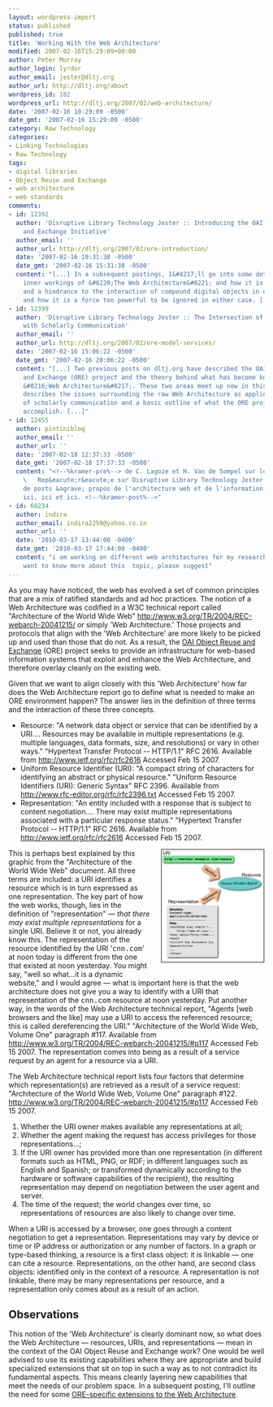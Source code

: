 ```yaml
---
layout: wordpress-import
status: published
published: true
title: 'Working With the Web Architecture'
modified: 2007-02-16T15:29:09+00:00
author: Peter Murray
author_login: lyrdor
author_email: jester@dltj.org
author_url: http://dltj.org/about
wordpress_id: 182
wordpress_url: http://dltj.org/2007/02/web-architecture/
date: '2007-02-16 10:29:09 -0500'
date_gmt: '2007-02-16 15:29:09 -0500'
category: Raw Technology
categories:
- Linking Technologies
- Raw Technology
tags:
- digital libraries
- Object Reuse and Exchange
- web architecture
- web standards
comments:
- id: 12392
  author: 'Disruptive Library Technology Jester :: Introducing the OAI Object Reuse
    and Exchange Initiative'
  author_email: ''
  author_url: http://dltj.org/2007/02/ore-introduction/
  date: '2007-02-16 10:31:38 -0500'
  date_gmt: '2007-02-16 15:31:38 -0500'
  content: "[...] In a subsequent postings, I&#8217;ll go into some detail about the
    inner workings of &#8220;The Web Architecture&#8221; and how it is both a help
    and a hindrance to the interaction of compound digital objects in our domain,
    and how it is a force too powerful to be ignored in either case. [...]"
- id: 12399
  author: 'Disruptive Library Technology Jester :: The Intersection of the Web Architecture
    with Scholarly Communication'
  author_email: ''
  author_url: http://dltj.org/2007/02/ore-model-services/
  date: '2007-02-16 15:06:22 -0500'
  date_gmt: '2007-02-16 20:06:22 -0500'
  content: "[...] Two previous posts on dltj.org have described the OAI Object Reuse
    and Exchange (ORE) project and the theory behind what has become known as the
    &#8216;Web Architecture&#8217;. These two areas meet up now in this post which
    describes the issues surrounding the raw Web Architecture as applied to a web
    of scholarly communication and a basic outline of what the ORE project hopes to
    accomplish. [...]"
- id: 12455
  author: pintiniblog
  author_email: ''
  author_url: ''
  date: '2007-02-18 12:37:33 -0500'
  date_gmt: '2007-02-18 17:37:33 -0500'
  content: "<!--%kramer-pre%--> de C. Lagoze et H. Van de Sompel sur le projet OAI-ORE.
    \   Rep&eacute;r&eacute;e sur Disruptive Library Technology Jester dans une s&eacute;rie
    de posts &agrave; propos de l'architecture web et de l'information acad&eacute;mique:
    ici, ici et ici. <!--%kramer-post%-->"
- id: 60234
  author: indira
  author_email: indira2259@yahoo.co.in
  author_url: ''
  date: '2010-03-17 13:44:00 -0400'
  date_gmt: '2010-03-17 17:44:00 -0400'
  content: "i am working on different web architectures for my research work\r\ni
    want to know more about this  topic, please suggest"
---
```

<p>As you may have noticed, the web has evolved a set of common principles that are a mix of ratified standards and ad hoc practices.  The notion of a Web Architecture was codified in a W3C technical report called "Architecture of the World Wide Web" <a href="http://www.w3.org/TR/2004/REC-webarch-20041215/" title="Architecture of the World Wide Web, Volume One">http://www.w3.org/TR/2004/REC-webarch-20041215/</a> or simply 'Web Architecture.'  Those projects and protocols that align with the 'Web Architecture' are more likely to be picked up and used than those that do not.  As a result, the <a href="http://www.openarchives.org/ore/" title="Open Archives Initiative Protocol - Object Exchange and Reuse">OAI Object Reuse and Exchange</a> (ORE) project seeks to provide an infrastructure for web-based information systems that exploit and enhance the Web Architecture, and therefore overlay cleanly on the existing web.</p>
<p>Given that we want to align closely with this 'Web Architecture' how far does the Web Architecture report go to define what is needed to make an ORE environment happen?  The answer lies in the definition of three terms and the interaction of these three concepts.</p>
<ul>
<li>Resource: "A network data object or service that can be identified by a URI.... Resources may be available in multiple representations (e.g. multiple languages, data formats, size, and resolutions) or vary in other ways." <footnote>"Hypertext Transfer Protocol -- HTTP/1.1" RFC 2616. Available from <a href="http://www.ietf.org/rfc/rfc2616" title="RFC 2616 &#039;Hypertext Transfer Protocol -- HTTP/1.1&#039;">http://www.ietf.org/rfc/rfc2616</a> Accessed Feb 15 2007.</footnote></li>
<li>Uniform Resource Identifier (URI):  "A compact string of characters for identifying an abstract or physical resource." <footnote>"Uniform Resource Identifiers (URI): Generic Syntax" RFC 2396. Available from <a href="/assets/images/2007/02/rfc2396.txt" title="RFC 2396 &#039;Uniform Resource Identifiers (URI): Generic Syntax&#039;">http://www.rfc-editor.org/rfc/rfc2396.txt</a> Accessed Feb 15 2007.</footnote></li>
<li>Representation: "An entity included with a response that is subject to content negotiation.... There may exist multiple representations associated with a particular response status." <footnote>"Hypertext Transfer Protocol -- HTTP/1.1" RFC 2616. Available from <a href="http://www.ietf.org/rfc/rfc2616" title="RFC 2616 &#039;Hypertext Transfer Protocol -- HTTP/1.1&#039;">http://www.ietf.org/rfc/rfc2616</a> Accessed Feb 15 2007.</footnote></li>
</ul>
<div style="float: right; margin: 0 0 1em 1.5em; padding 0 0 1em 1.5em; border: 2px solid grey;"><a id="p183" rel="attachment" class="imagelink" href="/article/web-architecture/illustration-shows-the-relationship-between-identifier-resource-and-representation/" title="Illustration shows the relationship between identifier, resource, and representation."><img id="image183" style="width: 200px;" src="/assets/images/2007/02/uri-res-rep.png" alt="Illustration shows the relationship between identifier, resource, and representation." /></a></div>
<p>This is perhaps best explained by this graphic from the "Architecture of the World Wide Web" document.  All three terms are included:  a URI identifies a resource which is in turn expressed as one representation.  The key part of how the web works, though, lies in the definition of "representation" &mdash; <em>that there may exist multiple representations</em> for a single URI.  Believe it or not, you already know this.  The representation of the resource identified by the URI '<tt>cnn.com</tt>' at noon today is different from the one that existed at noon yesterday.  You might say, "well so what...it is a dynamic website," and I would agree &mdash; what is important here is that the web architecture does not give you a way to identify with a URI that representation of the <tt>cnn.com</tt> resource at noon yesterday.  Put another way, in the words of the Web Architecture technical report, "Agents [web browsers and the like] may use a URI to access the referenced resource; this is called dereferencing the URI." <footnote>"Architecture of the World Wide Web, Volume One" paragraph #117.  Available from <a href="http://www.w3.org/TR/2004/REC-webarch-20041215/#p117" title="Architecture of the World Wide Web, Volume One">http://www.w3.org/TR/2004/REC-webarch-20041215/#p117</a> Accessed Feb 15 2007.</footnote>  The representation comes into being as a result of a service request by an agent for a resource via a URI.</p>
<p>The Web Architecture technical report lists four factors that determine which representation(s) are retrieved as a result of a service request: <footnote>"Architecture of the World Wide Web, Volume One" paragraph #122.  <a href="http://www.w3.org/TR/2004/REC-webarch-20041215/#p117" title="Architecture of the World Wide Web, Volume One">http://www.w3.org/TR/2004/REC-webarch-20041215/#p117</a> Accessed Feb 15 2007.</footnote></p>
<ol>
<li>Whether the URI owner makes available any representations at all;</li>
<li>Whether the agent making the request has access privileges for those representations...;</li>
<li>If the URI owner has provided more than one representation (in different formats such as HTML, PNG, or RDF; in different languages such as English and Spanish; or transformed dynamically according to the hardware or software capabilities of the recipient), the resulting representation may depend on negotiation between the user agent and server.</li>
<li>The time of the request; the world changes over time, so representations of resources are also likely to change over time.</li>
</ol>
<p>When a URI is accessed by a browser, one goes through a content negotiation to get a representation.  Representations may vary by device or time or IP address or authorization or any number of factors.  In a graph or type-based thinking, a resource is a first class object:  it is linkable &mdash; one can cite a resource. Representations, on the other hand, are second class objects:  identified only in the context of a resource. A representation is not linkable, there may be many representations per resource, and a representation only comes about as a result of an action.</p>
<h2>Observations</h2>
<p>This notion of the 'Web Architecture' is clearly dominant now, so what does the Web Architecture &mdash; resources, URIs, and representations &mdash; mean in the context of the OAI Object Reuse and Exchange work?  One would be well advised to use its existing capabilities where they are appropriate and build specialized extensions that sit on top in such a way as to not contradict its fundamental aspects.  This means cleanly layering new capabilities that meet the needs of our problem space.  In a subsequent posting, I'll outline the need for some <a href="/article/ore-model-services">ORE-specific extensions to the Web Architecture</a>.</p>
